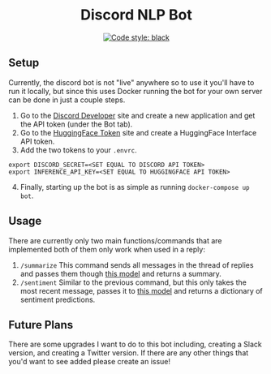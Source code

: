 <h1 align="center">Discord NLP Bot</h1>

<p align="center">
    <a href="https://github.com/psf/black"><img alt="Code style: black" src="https://img.shields.io/badge/code%20style-black-000000.svg"></a>
</p>

## Setup
Currently, the discord bot is not "live" anywhere so to use it you'll have to run it locally, but since this uses Docker running the bot for your own server can be done in just a couple steps.
1. Go to the [Discord Developer](https://discord.com/developers/) site and create a new application and get the API token (under the Bot tab).
2. Go to the [HuggingFace Token](https://huggingface.co/settings/tokens) site and create a HuggingFace Interface API token.
3. Add the two tokens to your `.envrc`.
```
export DISCORD_SECRET=<SET EQUAL TO DISCORD API TOKEN>
export INFERENCE_API_KEY=<SET EQUAL TO HUGGINGFACE API TOKEN>
 ```
4. Finally, starting up the bot is as simple as running `docker-compose up bot`.

## Usage
There are currently only two main functions/commands that are implemented both of them only work when used in a reply:
1. `/summarize` This command sends all messages in the thread of replies and passes them though [this model](https://huggingface.co/cardiffnlp/twitter-roberta-base-sentiment) and returns a summary.
2. `/sentiment` Similar to the previous command, but this only takes the most recent message, passes it to [this model](https://huggingface.co/cardiffnlp/twitter-roberta-base-sentiment) and returns a dictionary of sentiment predictions.

## Future Plans
There are some upgrades I want to do to this bot including, creating a Slack version, and creating a Twitter version. If there are any other things
that you'd want to see added please create an issue! 

